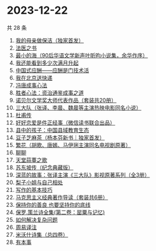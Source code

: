 # 2023-12-22

共 28 条

<!-- BEGIN WEREAD -->
<!-- 最后更新时间 2023-12-22 22:03:57 +0800 -->
1. [我的母亲做保洁（独家首发）](https://weread.qq.com/web/bookDetail/96932cc0813ab8676g01623c)
1. [法医之书](https://weread.qq.com/web/bookDetail/b7332d50813ab866bg018727)
1. [最小的海（90后华语文学新声叶昕昀小说集，余华作序）](https://weread.qq.com/web/bookDetail/cdd32840813ab8671g01450a)
1. [我还能看到多少次满月升起](https://weread.qq.com/web/bookDetail/79432840813ab8684g019b84)
1. [中国式应酬——应酬是门技术活](https://weread.qq.com/web/bookDetail/9eb32c60813ab864cg0148b3)
1. [我在北京送快递](https://weread.qq.com/web/bookDetail/51532c40813ab7c0ag019c84)
1. [冯唐成事心法](https://weread.qq.com/web/bookDetail/f2e328e072182b15f2e7179)
1. [胜者心法：资治通鉴成事之道](https://weread.qq.com/web/bookDetail/6ae329f0813ab8415g0145d5)
1. [诺贝尔文学奖大师代表作品（套装共20册）](https://weread.qq.com/web/bookDetail/73b32570716b19c173b173b)
1. [三大队（张译、李晨、魏晨等主演热映电影同名小说）](https://weread.qq.com/web/bookDetail/1c2324c0813ab8660g014298)
1. [杜甫传](https://weread.qq.com/web/bookDetail/cf3329e0721032a7cf3bf6d)
1. [好好恋爱是件正经事（微信读书联合出品）](https://weread.qq.com/web/bookDetail/9e032d00813ab8647g0187b4)
1. [县中的孩子：中国县域教育生态](https://weread.qq.com/web/bookDetail/14e322e0813ab7ff9g012dff)
1. [豆子芝麻茶（杨本芬新书｜独家首发）](https://weread.qq.com/web/bookDetail/cf332d40813ab863dg015d98)
1. [繁花（胡歌、唐嫣、马伊琍主演同名电视剧原著）](https://weread.qq.com/web/bookDetail/ec8320b072162ea8ec8b401)
1. [聊聊](https://weread.qq.com/web/bookDetail/4d2322a0813ab8607g012cc1)
1. [天堂蒜薹之歌](https://weread.qq.com/web/bookDetail/a0132e4071935f67a0106c4)
1. [苏东坡传（纪念典藏版）](https://weread.qq.com/web/bookDetail/33b32e605cd85c33bc67dea)
1. [深蓝的故事：张译主演《三大队》影视原著系列（全3册）](https://weread.qq.com/web/bookDetail/e3f329d0813ab6f9bg018b89)
1. [梨子小姐与自己相处](https://weread.qq.com/web/bookDetail/6a732be0813ab7d9fg013905)
1. [写作的基本技巧](https://weread.qq.com/web/bookDetail/e7c32fd0813ab843dg016df2)
1. [马克思主义经典著作导读（套装共6册）](https://weread.qq.com/web/bookDetail/b4432550813ab85e3g01947d)
1. [保持你的善良 也要坚持你的底线](https://weread.qq.com/web/bookDetail/f3f3236071a3d49cf3f61b5)
1. [保罗.策兰诗全集(第二卷：罂粟与记忆)](https://weread.qq.com/web/bookDetail/62c327f0813ab864fg014fa3)
1. [如何解决复杂问题](https://weread.qq.com/web/bookDetail/6f9321a07231c7dd6f9c4f6)
1. [周易译注](https://weread.qq.com/web/bookDetail/85832ec0813ab83e8g0173ff)
1. [米沃什诗集（总四卷）](https://weread.qq.com/web/bookDetail/702329c0813ab7da7g01180c)
1. [有本事](https://weread.qq.com/web/bookDetail/7923237072522360792b5fd)
<!-- END WEREAD -->
